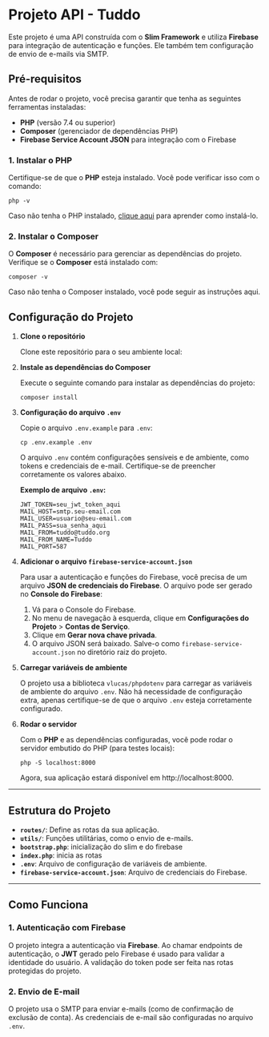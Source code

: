 # Projeto API - Tuddo

Este projeto é uma API construída com o **Slim Framework** e utiliza **Firebase** para integração de autenticação e funções. Ele também tem configuração de envio de e-mails via SMTP.

## Pré-requisitos

Antes de rodar o projeto, você precisa garantir que tenha as seguintes ferramentas instaladas:

-   **PHP** (versão 7.4 ou superior)
-   **Composer** (gerenciador de dependências PHP)
-   **Firebase Service Account JSON** para integração com o Firebase

### 1. Instalar o PHP

Certifique-se de que o **PHP** esteja instalado. Você pode verificar isso com o comando:

`php -v` 

Caso não tenha o PHP instalado, [clique aqui](https://www.php.net/manual/pt_BR/install.php) para aprender como instalá-lo.

### 2. Instalar o Composer

O **Composer** é necessário para gerenciar as dependências do projeto. Verifique se o **Composer** está instalado com:

`composer -v` 

Caso não tenha o Composer instalado, você pode seguir as instruções aqui.

## Configuração do Projeto

1.  **Clone o repositório**
    
    Clone este repositório para o seu ambiente local:
    
2.  **Instale as dependências do Composer**
    
    Execute o seguinte comando para instalar as dependências do projeto:
    
    `composer install` 
    
3.  **Configuração do arquivo `.env`**
    
    Copie o arquivo `.env.example` para `.env`:
    
    
    `cp .env.example .env` 
    
    O arquivo `.env` contém configurações sensíveis e de ambiente, como tokens e credenciais de e-mail. Certifique-se de preencher corretamente os valores abaixo.
    
    **Exemplo de arquivo `.env`:**
    
    
    ```
    JWT_TOKEN=seu_jwt_token_aqui
    MAIL_HOST=smtp.seu-email.com
    MAIL_USER=usuario@seu-email.com
    MAIL_PASS=sua_senha_aqui
    MAIL_FROM=tuddo@tuddo.org
    MAIL_FROM_NAME=Tuddo
    MAIL_PORT=587
    ```
    
4.  **Adicionar o arquivo `firebase-service-account.json`**
    
    Para usar a autenticação e funções do Firebase, você precisa de um arquivo **JSON de credenciais do Firebase**. O arquivo pode ser gerado no **Console do Firebase**:
    
    1.  Vá para o Console do Firebase.
    2.  No menu de navegação à esquerda, clique em **Configurações do Projeto** > **Contas de Serviço**.
    3.  Clique em **Gerar nova chave privada**.
    4.  O arquivo JSON será baixado. Salve-o como `firebase-service-account.json` no diretório raiz do projeto.
5.  **Carregar variáveis de ambiente**
    
    O projeto usa a biblioteca `vlucas/phpdotenv` para carregar as variáveis de ambiente do arquivo `.env`. Não há necessidade de configuração extra, apenas certifique-se de que o arquivo `.env` esteja corretamente configurado.
    
6.  **Rodar o servidor**
    
    Com o **PHP** e as dependências configuradas, você pode rodar o servidor embutido do PHP (para testes locais):
    
    `php -S localhost:8000` 
    
    Agora, sua aplicação estará disponível em http://localhost:8000.
    

----------

## Estrutura do Projeto

-   **`routes/`**: Define as rotas da sua aplicação.
-   **`utils/`**: Funções utilitárias, como o envio de e-mails.
- **`bootstrap.php`**: inicialização do slim e do firebase
- **`index.php`**: inicia as rotas
-   **`.env`**: Arquivo de configuração de variáveis de ambiente.
-   **`firebase-service-account.json`**: Arquivo de credenciais do Firebase.

----------

## Como Funciona

### 1. **Autenticação com Firebase**

O projeto integra a autenticação via **Firebase**. Ao chamar endpoints de autenticação, o **JWT** gerado pelo Firebase é usado para validar a identidade do usuário. A validação do token pode ser feita nas rotas protegidas do projeto.

### 2. **Envio de E-mail**

O projeto usa o SMTP para enviar e-mails (como de confirmação de exclusão de conta). As credenciais de e-mail são configuradas no arquivo `.env`.